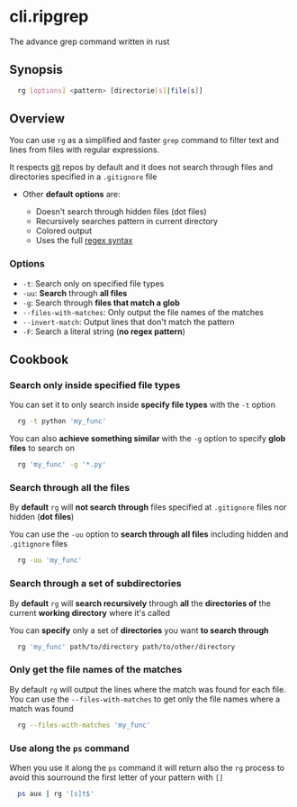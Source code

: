 # cli.ripgrep

The advance grep command written in rust

## Synopsis

```sh
  rg [options] <pattern> [directorie[s]|file[s]]
```

## Overview

You can use `rg` as a simplified and faster `grep` command to filter text and
lines from files with regular expressions.

It respects [git](./i0ps.md) repos by default and it does not search through
files and directories specified in a `.gitignore` file

- Other **default options** are:

  - Doesn't search through hidden files (dot files)
  - Recursively searches pattern in current directory
  - Colored output
  - Uses the full [regex syntax](./cbw4.md)

### Options

- `-t`: Search only on specified file types
- `-uu`: **Search** through **all files**
- `-g`: Search through **files that match a glob**
- `--files-with-matches`: Only output the file names of the matches
- `--invert-match`: Output lines that don't match the pattern
- `-F`: Search a literal string (**no regex pattern**)

## Cookbook

### Search only inside specified file types

You can set it to only search inside **specify file types** with the `-t` option

```sh
  rg -t python 'my_func'
```

You can also **achieve something similar** with the `-g` option to specify **glob
files** to search on

```sh
  rg 'my_func' -g '*.py'
```

### Search through all the files

By **default** `rg` will **not search through** files specified at `.gitignore`
files nor hidden (**dot files**)

You can use the `-uu` option to **search through all files** including hidden
and `.gitignore` files

```sh
  rg -uu 'my_func'
```

### Search through a set of subdirectories

By **default** `rg` will **search recursively** through **all** the
**directories of** the current **working directory** where it's called

You can **specify** only a set of **directories** you want **to search through**

```sh
  rg 'my_func' path/to/directory path/to/other/directory
```

### Only get the file names of the matches

By default `rg` will output the lines where the match was found for each file.
You can use the `--files-with-matches` to get only the file names where a match
was found

```sh
  rg --files-with-matches 'my_func'
```

### Use along the `ps` command

When you use it along the `ps` command it will return also the `rg` process to
avoid this sourround the first letter of your pattern with `[]`

```sh
  ps aux | rg '[s]t$'
```
